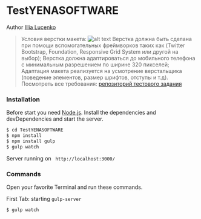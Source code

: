 # TestYENASOFTWARE
Author [Illia Lucenko](https://vk.com/id34782007)



>Условия верстки макета:
![alt text](https://cs7063.userapi.com/c638122/v638122007/5002d/TgefLM0GXOY.jpg)
 Верстка должна быть сделана при помощи вспомогательных фреймворков таких как (Twitter Bootstrap, Foundation, Responsive Grid System или другой на выбор);
Верстка должна адаптироваться до мобильного телефона с минимальным разрешением по ширине 320 пикселей;
Адаптация макета реализуется на усмотрение верстальщика (поведение элементов, размер шрифтов, отступы и т.д).
Посмотреть все требования: [репозиторий тестового задания ](https://github.com/kirillbaryba/test-task)

### Installation
Before start you need [Node.js](https://nodejs.org/).
Install the dependencies and devDependencies and start the server.

```sh
$ cd TestYENASOFTWARE
$ npm install
$ npm install gulp
$ gulp watch
```
Server running on ` http://localhost:3000/`

### Commands

Open your favorite Terminal and run these commands.

First Tab: starting `gulp-server`
```sh
$ gulp watch
```
